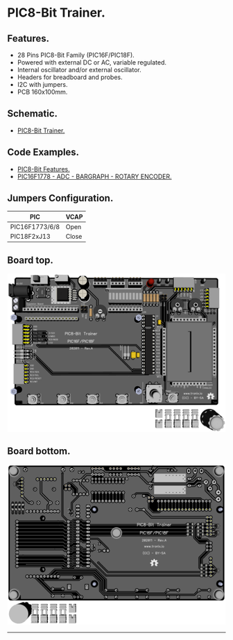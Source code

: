 # PIC8-Bit Trainer.

## Features.

- 28 Pins PIC8-Bit Family (PIC16F/PIC18F).
- Powered with external DC or AC, variable regulated.
- Internal oscillator and/or external oscillator.
- Headers for breadboard and probes.
- I2C with jumpers.
- PCB 160x100mm.

## Schematic.

- [PIC8-Bit Trainer.](./pic8bit-trainer.pdf)

## Code Examples.

- [PIC8-Bit Features.](https://github.com/tronixio/trainer-boards/tree/main/boards/features#pic-8-bit)
- [PIC16F1778 - ADC - BARGRAPH - ROTARY ENCODER.](./pic16f1778-trainer.md)

## Jumpers Configuration.

|PIC           |VCAP |
|--------------|-----|
|PIC16F1773/6/8|Open |
|PIC18F2xJ13   |Close|

## Board top.

![PIC8-Bit Top](./pics/pic8bit-trainer-top.png)

## Board bottom.

![PIC8-Bit Bottom](./pics/pic8bit-trainer-bottom.png)

---